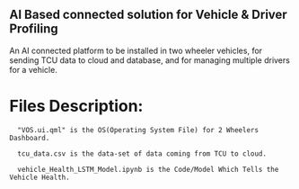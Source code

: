 ## AI Based connected solution for Vehicle & Driver Profiling
An AI connected platform to be installed in two wheeler vehicles, for sending TCU data to cloud and database, and for managing multiple drivers for a vehicle.

# Files Description:
```
  "VOS.ui.qml" is the OS(Operating System File) for 2 Wheelers Dashboard.

  tcu_data.csv is the data-set of data coming from TCU to cloud.

  vehicle_Health_LSTM_Model.ipynb is the Code/Model Which Tells the Vehicle Health.
```
  
